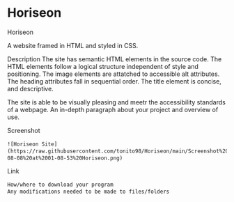 # Horiseon
Horiseon 

A website framed in HTML and styled in CSS.

Description
The site has semantic HTML elements in the source code. The HTML elements follow a logical structure independent of style and positioning. The image elements are attatched to accessible alt attributes. The heading attributes fall in sequential order. The title element is concise, and descriptive.

The site is able to be visually pleasing and meetr the accessibility standards of a webpage.
An in-depth paragraph about your project and overview of use.

Screenshot

    ![Horiseon Site](https://raw.githubusercontent.com/tonito98/Horiseon/main/Screenshot%202021-08-08%20at%2001-08-53%20Horiseon.png)
Link

    How/where to download your program
    Any modifications needed to be made to files/folders
